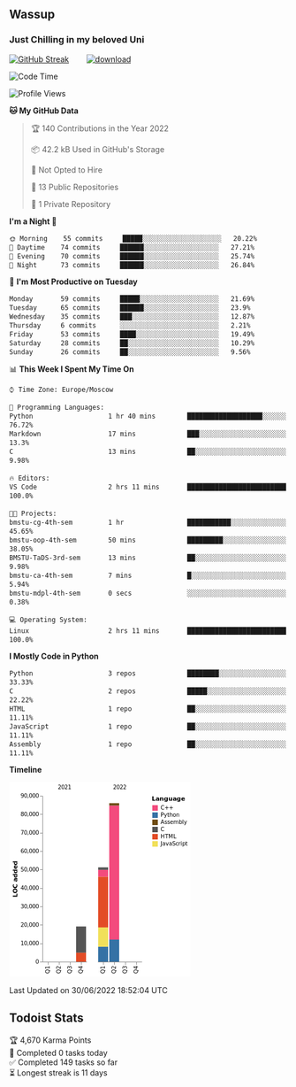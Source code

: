## Wassup 
### Just Chilling in my beloved Uni 

<!--
-->

[![GitHub Streak](http://github-readme-streak-stats.herokuapp.com?user=archeoss&theme=shades-of-purple&hide_border=true&date_format=j%20M%5B%20Y%5D)](https://git.io/streak-stats)&nbsp;&nbsp;&nbsp;&nbsp;&nbsp;&nbsp;&nbsp;&nbsp;[![download](https://user-images.githubusercontent.com/68448737/147796309-d8b65b1d-4dde-40d9-b03a-2b42aaa6cd43.jpeg)
](https://bmstu.ru/)

<!--START_SECTION:waka-->
![Code Time](http://img.shields.io/badge/Code%20Time-0%20secs-blue)

![Profile Views](http://img.shields.io/badge/Profile%20Views-18-blue)

**🐱 My GitHub Data** 

> 🏆 140 Contributions in the Year 2022
 > 
> 📦 42.2 kB Used in GitHub's Storage 
 > 
> 🚫 Not Opted to Hire
 > 
> 📜 13 Public Repositories 
 > 
> 🔑 1 Private Repository 
 > 
**I'm a Night 🦉** 

```text
🌞 Morning    55 commits     █████░░░░░░░░░░░░░░░░░░░░   20.22% 
🌆 Daytime    74 commits     ██████░░░░░░░░░░░░░░░░░░░   27.21% 
🌃 Evening    70 commits     ██████░░░░░░░░░░░░░░░░░░░   25.74% 
🌙 Night      73 commits     ██████░░░░░░░░░░░░░░░░░░░   26.84%

```
📅 **I'm Most Productive on Tuesday** 

```text
Monday       59 commits     █████░░░░░░░░░░░░░░░░░░░░   21.69% 
Tuesday      65 commits     ██████░░░░░░░░░░░░░░░░░░░   23.9% 
Wednesday    35 commits     ███░░░░░░░░░░░░░░░░░░░░░░   12.87% 
Thursday     6 commits      ░░░░░░░░░░░░░░░░░░░░░░░░░   2.21% 
Friday       53 commits     ████░░░░░░░░░░░░░░░░░░░░░   19.49% 
Saturday     28 commits     ██░░░░░░░░░░░░░░░░░░░░░░░   10.29% 
Sunday       26 commits     ██░░░░░░░░░░░░░░░░░░░░░░░   9.56%

```


📊 **This Week I Spent My Time On** 

```text
⌚︎ Time Zone: Europe/Moscow

💬 Programming Languages: 
Python                   1 hr 40 mins        ███████████████████░░░░░░   76.72% 
Markdown                 17 mins             ███░░░░░░░░░░░░░░░░░░░░░░   13.3% 
C                        13 mins             ██░░░░░░░░░░░░░░░░░░░░░░░   9.98%

🔥 Editors: 
VS Code                  2 hrs 11 mins       █████████████████████████   100.0%

🐱‍💻 Projects: 
bmstu-cg-4th-sem         1 hr                ███████████░░░░░░░░░░░░░░   45.65% 
bmstu-oop-4th-sem        50 mins             █████████░░░░░░░░░░░░░░░░   38.05% 
BMSTU-TaDS-3rd-sem       13 mins             ██░░░░░░░░░░░░░░░░░░░░░░░   9.98% 
bmstu-ca-4th-sem         7 mins              █░░░░░░░░░░░░░░░░░░░░░░░░   5.94% 
bmstu-mdpl-4th-sem       0 secs              ░░░░░░░░░░░░░░░░░░░░░░░░░   0.38%

💻 Operating System: 
Linux                    2 hrs 11 mins       █████████████████████████   100.0%

```

**I Mostly Code in Python** 

```text
Python                   3 repos             ████████░░░░░░░░░░░░░░░░░   33.33% 
C                        2 repos             █████░░░░░░░░░░░░░░░░░░░░   22.22% 
HTML                     1 repo              ██░░░░░░░░░░░░░░░░░░░░░░░   11.11% 
JavaScript               1 repo              ██░░░░░░░░░░░░░░░░░░░░░░░   11.11% 
Assembly                 1 repo              ██░░░░░░░░░░░░░░░░░░░░░░░   11.11%

```


**Timeline**

![Chart not found](https://raw.githubusercontent.com/archeoss/archeoss/master/charts/bar_graph.png) 


 Last Updated on 30/06/2022 18:52:04 UTC
<!--END_SECTION:waka-->

## Todoist Stats

<!-- TODO-IST:START -->
🏆  4,670 Karma Points           
🌸  Completed 0 tasks today           
✅  Completed 149 tasks so far           
⏳  Longest streak is 11 days
<!-- TODO-IST:END -->
